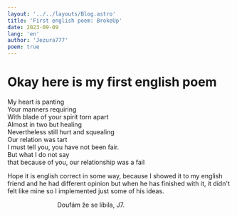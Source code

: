 ```yaml
---
layout: '../../layouts/Blog.astro'
title: 'First english poem: BrokeUp'
date: 2023-09-09
lang: 'en'
author: 'Jezura777'
poem: true
---
```

# Okay here is my first english poem


My heart is panting<br/>
Your manners requiring<br/>
With blade of your spirit torn apart<br/>
Almost in two but healing<br/>
Nevertheless still hurt and squealing<br/>
Our relation was tart<br/>
I must tell you, you have not been fair.<br/>
But what I do not say<br/>
that because of you, our relationship was a fail<br/>



Hope it is english correct in some way, because I showed it to my english friend and he had different
opinion but when he has finished with it, it didn't felt like mine so I implemented just some of his ideas.


                                Doufám že se líbila, J7.
